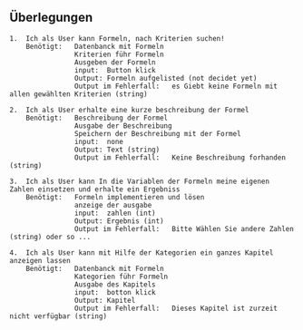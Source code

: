 ## Überlegungen

    1.  Ich als User kann Formeln, nach Kriterien suchen!
        Benötigt:   Datenbanck mit Formeln
                    Kriterien führ Formeln
                    Ausgeben der Formeln
                    input:  Button klick
                    Output: Formeln aufgelisted (not decidet yet)
                    Output im Fehlerfall:   es Giebt keine Formeln mit allen gewählten Kriterien (string)
    
    2.  Ich als User erhalte eine kurze beschreibung der Formel
        Benötigt:   Beschreibung der Formel
                    Ausgabe der Beschreibung
                    Speichern der Beschreibung mit der Formel
                    input:  none
                    Output: Text (string)
                    Output im Fehlerfall:   Keine Beschreibung forhanden (string)
    
    3.  Ich als User kann In die Variablen der Formeln meine eigenen Zahlen einsetzen und erhalte ein Ergebniss
        Benötigt:   Formeln implementieren und lösen
                    anzeige der ausgabe
                    input:  zahlen (int)
                    Output: Ergebnis (int)
                    Output im Fehlerfall:   Bitte Wählen Sie andere Zahlen (string) oder so ...

    4.  Ich als User kann mit Hilfe der Kategorien ein ganzes Kapitel anzeigen lassen
        Benötigt:   Datenbanck mit Formeln
                    Kategorien führ Formeln
                    Ausgabe des Kapitels
                    input:  botton klick
                    Output: Kapitel
                    Output im Fehlerfall:   Dieses Kapitel ist zurzeit nicht verfügbar (string)
